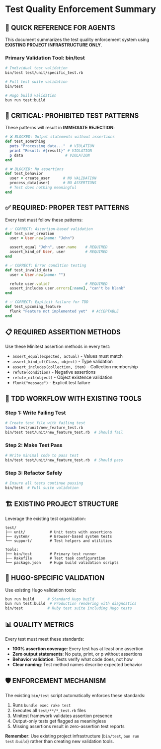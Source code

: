 # Test Quality Enforcement Summary

## 🎯 **QUICK REFERENCE FOR AGENTS**

This document summarizes the test quality enforcement system using **EXISTING PROJECT INFRASTRUCTURE ONLY**.

### **Primary Validation Tool: bin/test**

```bash
# Individual test validation
bin/test test/unit/specific_test.rb

# Full test suite validation
bin/test

# Hugo build validation
bun run test:build
```

## 🚨 **CRITICAL: PROHIBITED TEST PATTERNS**

These patterns will result in **IMMEDIATE REJECTION**:

```ruby
# ❌ BLOCKED: Output statements without assertions
def test_something
  puts "Processing data..."  # VIOLATION
  print "Result: #{result}" # VIOLATION
  p data                   # VIOLATION
end

# ❌ BLOCKED: No assertions
def test_behavior
  user = create_user      # NO VALIDATION
  process_data(user)      # NO ASSERTIONS
  # Test does nothing meaningful
end
```

## ✅ **REQUIRED: PROPER TEST PATTERNS**

Every test must follow these patterns:

```ruby
# ✅ CORRECT: Assertion-based validation
def test_user_creation
  user = User.new(name: "John")

  assert_equal "John", user.name    # REQUIRED
  assert_kind_of User, user         # REQUIRED
end

# ✅ CORRECT: Error condition testing
def test_invalid_data
  user = User.new(name: "")

  refute user.valid?                # REQUIRED
  assert_includes user.errors[:name], "can't be blank"
end

# ✅ CORRECT: Explicit failure for TDD
def test_upcoming_feature
  flunk "Feature not implemented yet"  # ACCEPTABLE
end
```

## 📋 **REQUIRED ASSERTION METHODS**

Use these Minitest assertion methods in every test:

- `assert_equal(expected, actual)` - Values must match
- `assert_kind_of(Class, object)` - Type validation
- `assert_includes(collection, item)` - Collection membership
- `refute(condition)` - Negative assertions
- `refute_nil(object)` - Object existence validation
- `flunk("message")` - Explicit test failure

## 🔄 **TDD WORKFLOW WITH EXISTING TOOLS**

### Step 1: Write Failing Test
```bash
# Create test file with failing test
touch test/unit/new_feature_test.rb
bin/test test/unit/new_feature_test.rb  # Should fail
```

### Step 2: Make Test Pass
```bash
# Write minimal code to pass test
bin/test test/unit/new_feature_test.rb  # Should pass
```

### Step 3: Refactor Safely
```bash
# Ensure all tests continue passing
bin/test  # Full suite validation
```

## 🏗️ **EXISTING PROJECT STRUCTURE**

Leverage the existing test organization:

```
test/
├── unit/           # Unit tests with assertions
├── system/         # Browser-based system tests
└── support/        # Test helpers and utilities

Tools:
├── bin/test        # Primary test runner
├── Rakefile        # Test task configuration
└── package.json    # Hugo build validation scripts
```

## 🚀 **HUGO-SPECIFIC VALIDATION**

Use existing Hugo validation tools:

```bash
bun run build      # Standard Hugo build
bun run test:build  # Production rendering with diagnostics
bin/test           # Ruby test suite including Hugo tests
```

## 📊 **QUALITY METRICS**

Every test must meet these standards:
- **100% assertion coverage**: Every test has at least one assertion
- **Zero output statements**: No puts, print, or p without assertions
- **Behavior validation**: Tests verify what code does, not how
- **Clear naming**: Test method names describe expected behavior

## 🛡️ **ENFORCEMENT MECHANISM**

The existing `bin/test` script automatically enforces these standards:
1. Runs `bundle exec rake test`
2. Executes all `test/**/*_test.rb` files
3. Minitest framework validates assertion presence
4. Output-only tests get flagged as meaningless
5. Missing assertions result in zero-assertion test reports

**Remember**: Use existing project infrastructure (`bin/test`, `bun run test:build`) rather than creating new validation tools.